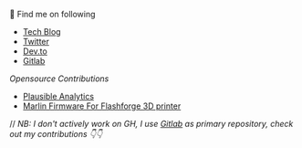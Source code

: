 👋 Find me on following

- [Tech Blog](https://tckb.tgrthi.me?ref=ghprofile)
- [Twitter](https://twitter.com/this_is_tckb)
- [Dev.to](https://dev.to/this_is_tckb)
- [Gitlab](https://gitlab.com/tckb1)


*Opensource Contributions*

- [Plausible Analytics](https://github.com/plausible/analytics/commits?author=tckb)
- [Marlin Firmware For Flashforge 3D printer](https://github.com/tckb/FlashForge_Marlin)


// _NB: I don't actively work on GH, I use [Gitlab](https://gitlab.com/tckb1) as primary repository, check out my contributions 👇👇_
